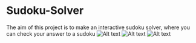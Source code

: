 # Sudoku-Solver
The aim of this project is to make an interactive sudoku solver, where you can check your answer to a sudoku
![Alt text](https://i.imgur.com/3XvpsIK.png)
![Alt text](https://i.imgur.com/K1Lj3pn.png)
![Alt text](https://i.imgur.com/G2ERDEw.png)
